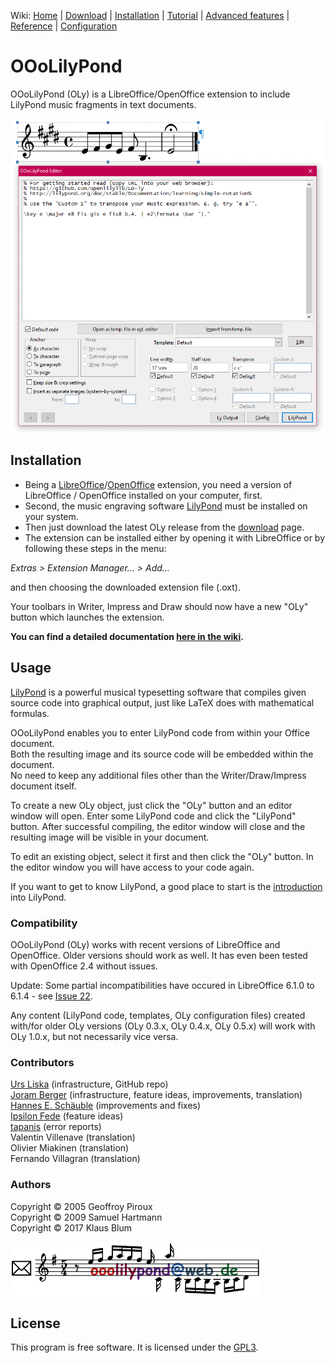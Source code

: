 Wiki:  [Home](https://github.com/openlilylib/LO-ly/wiki#ooolilypond) | [Download](https://github.com/openlilylib/LO-ly/wiki/Downloads#downloads) | [Installation](https://github.com/openlilylib/LO-ly/wiki/Installation#installation) | [Tutorial](https://github.com/openlilylib/LO-ly/wiki/Tutorial#tutorial) | [Advanced features](https://github.com/openlilylib/LO-ly/wiki/Advanced-features#advanced-features) | [Reference](https://github.com/openlilylib/LO-ly/wiki/Editor-(main-window-reference)#editor-main-window-reference) | [Configuration](https://github.com/openlilylib/LO-ly/wiki/Config#configuration-dialogue)

# OOoLilyPond

OOoLilyPond (OLy) is a LibreOffice/OpenOffice extension to include LilyPond music fragments in text documents.

![editor object](https://raw.githubusercontent.com/KlausBlum/OLy-resources/master/images/editor-object-02.gif)

## Installation

* Being a [LibreOffice]/[OpenOffice] extension, you need a version of LibreOffice / OpenOffice installed on your computer, first.  
* Second, the music engraving software [LilyPond] must be installed on your system.  
* Then just download the latest OLy release from the [download] page.  
* The extension can be installed either by opening it with LibreOffice or by following these steps in the menu:

*Extras > Extension Manager… > Add…*

and then choosing the downloaded extension file (.oxt).

Your toolbars in Writer, Impress and Draw should now have a new "OLy" button which launches the extension.

**You can find a detailed documentation [here in the wiki](https://github.com/openlilylib/LO-ly/wiki/Installation#installation).**

## Usage

[LilyPond] is a powerful musical typesetting software that compiles given source code into graphical output, just like LaTeX does with mathematical formulas. 

OOoLilyPond enables you to enter LilyPond code from within your Office document.  
  Both the resulting image and its source code will be embedded within the document.  
  No need to keep any additional files other than the Writer/Draw/Impress document itself.

To create a new OLy object, just click the "OLy" button and an editor window will open. Enter some LilyPond code and click the "LilyPond" button. After successful compiling, the editor window will close and the resulting image will be visible in your document. 

To edit an existing object, select it first and then click the "OLy" button. In the editor window you will have access to your code again.

If you want to get to know LilyPond, a good place to start is the [introduction] into LilyPond.

### Compatibility 

OOoLilyPond (OLy) works with recent versions of LibreOffice and OpenOffice. Older versions should work as well. It has even been tested with OpenOffice 2.4 without issues. 

Update: Some partial incompatibilities have occured in LibreOffice 6.1.0 to 6.1.4 - see [Issue 22].

Any content (LilyPond code, templates, OLy configuration files) created with/for older OLy versions (OLy 0.3.x, OLy 0.4.x, OLy 0.5.x) will work with OLy 1.0.x, but not necessarily vice versa.


[LibreOffice]: http://libreoffice.org/
[OpenOffice]: http://www.openoffice.org/
[LilyPond]: http://lilypond.org
[download]: https://github.com/openlilylib/LO-ly/wiki/Downloads#downloads
[introduction]: http://lilypond.org/introduction.html
[Introduction into OOoLilyPond]: http://lilypondblog.org/2017/04/ooolilypond-creating-musical-snippets-in-libreoffice-documents/
[Scores of Beauty]: http://lilypondblog.org/
[Issue 22]: https://github.com/openlilylib/LO-ly/issues/22#issuecomment-462500338

### Contributors

[Urs Liska](https://github.com/uliska) (infrastructure, GitHub repo)  
[Joram Berger](https://github.com/joram-berger) (infrastructure, feature ideas, improvements, translation)  
[Hannes E. Schäuble](https://github.com/edgar79) (improvements and fixes)  
[Ipsilon Fede](https://github.com/yfede) (feature ideas)  
[tapanis](https://github.com/tapanis) (error reports)  
Valentin Villenave (translation)  
Olivier Miakinen (translation)  
Fernando Villagran (translation)

### Authors

Copyright © 2005 Geoffroy Piroux  
Copyright © 2009 Samuel Hartmann  
Copyright © 2017 Klaus Blum

<a id="envelope">![a](https://raw.githubusercontent.com/KlausBlum/OLy-resources/master/images/score-a.png)</a>![b](https://raw.githubusercontent.com/KlausBlum/OLy-resources/master/images/score-b.png)![c](https://raw.githubusercontent.com/KlausBlum/OLy-resources/master/images/score-c.png)![d](https://raw.githubusercontent.com/KlausBlum/OLy-resources/master/images/score-d.png)![e](https://raw.githubusercontent.com/KlausBlum/OLy-resources/master/images/score-e.png)![f](https://raw.githubusercontent.com/KlausBlum/OLy-resources/master/images/score-f.png)

## License

This program is free software. It is licensed under the [GPL3].

[GPL3]: https://www.gnu.org/licenses/gpl.html "GPL3"
